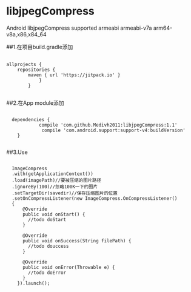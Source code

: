 # libjpegCompress
Android libjpegCompress supported armeabi armeabi-v7a arm64-v8a,x86,x84_64</br>

##1.在项目build.gradle添加
   <pre> <code>
allprojects {
	repositories {
		maven { url 'https://jitpack.io' }
		    }
	    }
	</code></pre>
	
  ##2.在App module添加
  
  <pre><code>
  dependencies {
	        compile 'com.github.Medivh2011:libjpegCompress:1.1'
	         compile 'com.android.support:support-v4:buildVersion'
	}
	</code></pre>
	
  ##3.Use
  <pre><code>
  ImageCompress
  .with(getApplicationContext())
  .load(imagePath)//要被压缩的图片路径
  .ignoreBy(100)//忽略100K一下的图片
  .setTargetDir(savedir)//保存压缩图片的位置
  .setOnCompressListener(new ImageCompress.OnCompressListener() 
  {
      @Override
      public void onStart() {
        //todo doStart
      }

      @Override
      public void onSuccess(String filePath) {
        //todo douccess
      }

      @Override
      public void onError(Throwable e) {
        //todo doError
      }
    }).launch();
    </code>
    <pre>
    
  
